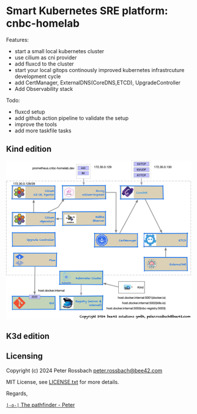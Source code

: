 # Smart Kubernetes SRE platform: cnbc-homelab 

Features:

- start a small local kubernetes cluster
- use cilium as cni provider
- add fluxcd to the cluster
- start your local gitops continously improved kubernetes infrastrcuture development cycle
- add CertManager, ExternalDNS(CoreDNS,ETCD), UpgradeController
- Add Observability stack

Todo:

- fluxcd setup
- add github action pipeline to validate the setup
- improve the tools
- add more taskfile tasks

## Kind edition

![CNBC Homelab- architecture overview](./docs/cnbc-homelab-kind-architecture-overview.png)

## K3d edition

## Licensing

Copyright (c) 2024 Peter Rossbach <peter.rossbach@bee42.com>

MIT License, see [LICENSE.txt](../../LICENSE.txt) for more details.

Regards,

[`|-o-|` The pathfinder - Peter](mailto://peter.rossbach@bee42.com)

